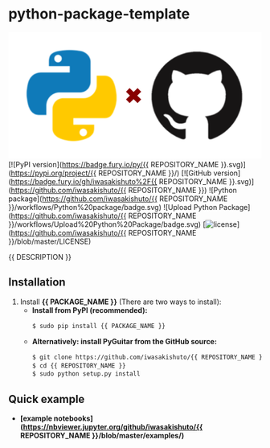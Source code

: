 # python-package-template

<!-- ![header](https://github.com/iwasakishuto/{{ REPOSITORY_NAME }}/blob/master/image/header.png?raw=true) -->
![header](https://github.com/iwasakishuto/python-package-template/blob/master/image/header.png?raw=true)
[![PyPI version](https://badge.fury.io/py/{{ REPOSITORY_NAME }}.svg)](https://pypi.org/project/{{ REPOSITORY_NAME }}/)
[![GitHub version](https://badge.fury.io/gh/iwasakishuto%2F{{ REPOSITORY_NAME }}.svg)](https://github.com/iwasakishuto/{{ REPOSITORY_NAME }})
![Python package](https://github.com/iwasakishuto/{{ REPOSITORY_NAME }}/workflows/Python%20package/badge.svg)
![Upload Python Package](https://github.com/iwasakishuto/{{ REPOSITORY_NAME }}/workflows/Upload%20Python%20Package/badge.svg)
[![license](https://img.shields.io/github/license/mashape/apistatus.svg?maxAge=2592000)](https://github.com/iwasakishuto/{{ REPOSITORY_NAME }}/blob/master/LICENSE)

{{ DESCRIPTION }}

## Installation

1. Install **{{ PACKAGE_NAME }}** (There are two ways to install):
    - **Install from PyPI (recommended):**
        ```sh
        $ sudo pip install {{ PACKAGE_NAME }}
        ```
   - **Alternatively: install PyGuitar from the GitHub source:**
       ```sh
       $ git clone https://github.com/iwasakishuto/{{ REPOSITORY_NAME }}.git
       $ cd {{ REPOSITORY_NAME }}
       $ sudo python setup.py install
       ```

## Quick example

- **[example notebooks](https://nbviewer.jupyter.org/github/iwasakishuto/{{ REPOSITORY_NAME }}/blob/master/examples/)**